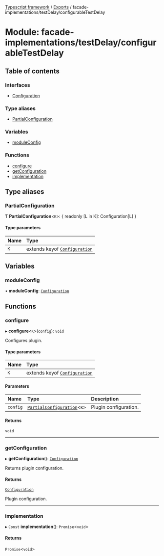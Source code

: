 [Typescript framework](../index.md) / [Exports](../modules.md) / facade-implementations/testDelay/configurableTestDelay

# Module: facade-implementations/testDelay/configurableTestDelay

## Table of contents

### Interfaces

- [Configuration](../interfaces/facade_implementations_testDelay_configurableTestDelay.Configuration.md)

### Type aliases

- [PartialConfiguration](facade_implementations_testDelay_configurableTestDelay.md#partialconfiguration)

### Variables

- [moduleConfig](facade_implementations_testDelay_configurableTestDelay.md#moduleconfig)

### Functions

- [configure](facade_implementations_testDelay_configurableTestDelay.md#configure)
- [getConfiguration](facade_implementations_testDelay_configurableTestDelay.md#getconfiguration)
- [implementation](facade_implementations_testDelay_configurableTestDelay.md#implementation)

## Type aliases

### PartialConfiguration

Ƭ **PartialConfiguration**<`K`\>: { readonly [L in K]: Configuration[L] }

#### Type parameters

| Name | Type |
| :------ | :------ |
| `K` | extends keyof [`Configuration`](../interfaces/facade_implementations_testDelay_configurableTestDelay.Configuration.md) |

## Variables

### moduleConfig

• **moduleConfig**: [`Configuration`](../interfaces/facade_implementations_testDelay_configurableTestDelay.Configuration.md)

## Functions

### configure

▸ **configure**<`K`\>(`config`): `void`

Configures plugin.

#### Type parameters

| Name | Type |
| :------ | :------ |
| `K` | extends keyof [`Configuration`](../interfaces/facade_implementations_testDelay_configurableTestDelay.Configuration.md) |

#### Parameters

| Name | Type | Description |
| :------ | :------ | :------ |
| `config` | [`PartialConfiguration`](facade_implementations_testDelay_configurableTestDelay.md#partialconfiguration)<`K`\> | Plugin configuration. |

#### Returns

`void`

___

### getConfiguration

▸ **getConfiguration**(): [`Configuration`](../interfaces/facade_implementations_testDelay_configurableTestDelay.Configuration.md)

Returns plugin configuration.

#### Returns

[`Configuration`](../interfaces/facade_implementations_testDelay_configurableTestDelay.Configuration.md)

Plugin configuration.

___

### implementation

▸ `Const` **implementation**(): `Promise`<`void`\>

#### Returns

`Promise`<`void`\>
